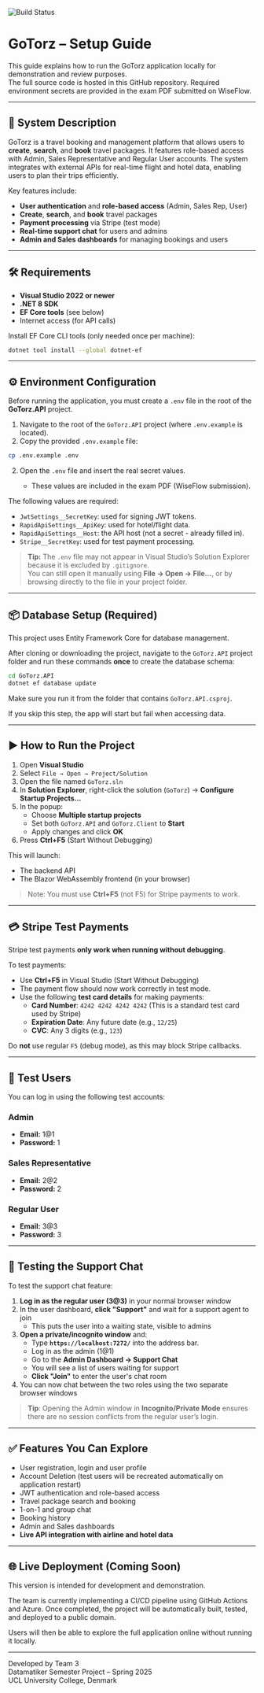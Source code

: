 ![Build Status](https://github.com/dondomingoo/GoTorz/actions/workflows/build-and-test.yml/badge.svg)

# GoTorz – Setup Guide

This guide explains how to run the GoTorz application locally for demonstration and review purposes.  
The full source code is hosted in this GitHub repository. Required environment secrets are provided in the exam PDF submitted on WiseFlow.

---

## 📄 System Description

GoTorz is a travel booking and management platform that allows users to **create**, **search**, and **book** travel packages. It features role-based access with Admin, Sales Representative and Regular User accounts. The system integrates with external APIs for real-time flight and hotel data, enabling users to plan their trips efficiently.

Key features include:
- **User authentication** and **role-based access** (Admin, Sales Rep, User)
- **Create**, **search**, and **book** travel packages
- **Payment processing** via Stripe (test mode)
- **Real-time support chat** for users and admins
- **Admin and Sales dashboards** for managing bookings and users

---

## 🛠 Requirements

- **Visual Studio 2022 or newer**
- **.NET 8 SDK**
- **EF Core tools** (see below)
- Internet access (for API calls)

Install EF Core CLI tools (only needed once per machine):

```bash
dotnet tool install --global dotnet-ef
```

---

## ⚙️ Environment Configuration

Before running the application, you must create a `.env` file in the root of the **GoTorz.API** project.

1. Navigate to the root of the `GoTorz.API` project (where `.env.example` is located).
2. Copy the provided `.env.example` file:

```bash
cp .env.example .env
```

2. Open the `.env` file and insert the real secret values.

   - These values are included in the exam PDF (WiseFlow submission).

The following values are required:

- `JwtSettings__SecretKey`: used for signing JWT tokens.
- `RapidApiSettings__ApiKey`: used for hotel/flight data.
- `RapidApiSettings__Host`: the API host (not a secret - already filled in).
- `Stripe__SecretKey`: used for test payment processing.

> **Tip:** The `.env` file may not appear in Visual Studio’s Solution Explorer because it is excluded by `.gitignore`.  
> You can still open it manually using **File → Open → File…**, or by browsing directly to the file in your project folder.

---

## 📦 Database Setup (Required)

This project uses Entity Framework Core for database management.

After cloning or downloading the project, navigate to the `GoTorz.API` project folder and 
run these commands **once** to create the database schema:

```bash
cd GoTorz.API
dotnet ef database update
```

Make sure you run it from the folder that contains `GoTorz.API.csproj`.

If you skip this step, the app will start but fail when accessing data.

---

## ▶️ How to Run the Project

1. Open **Visual Studio**
2. Select `File → Open → Project/Solution`
3. Open the file named `GoTorz.sln`
4. In **Solution Explorer**, right-click the solution (`GoTorz`) → **Configure Startup Projects...**
5. In the popup:
   - Choose **Multiple startup projects**
   - Set both `GoTorz.API` and `GoTorz.Client` to **Start**
   - Apply changes and click **OK**
6. Press **Ctrl+F5** (Start Without Debugging)

This will launch:
- The backend API
- The Blazor WebAssembly frontend (in your browser)

> Note: You must use **Ctrl+F5** (not F5) for Stripe payments to work.

---

## 💳 Stripe Test Payments

Stripe test payments **only work when running without debugging**.

To test payments:
- Use **Ctrl+F5** in Visual Studio (Start Without Debugging)
- The payment flow should now work correctly in test mode.
- Use the following **test card details** for making payments:
  - **Card Number**: `4242 4242 4242 4242` (This is a standard test card used by Stripe)
  - **Expiration Date**: Any future date (e.g., `12/25`)
  - **CVC**: Any 3 digits (e.g., `123`)

Do **not** use regular `F5` (debug mode), as this may block Stripe callbacks.

---

## 👤 Test Users

You can log in using the following test accounts:

### Admin
- **Email:** 1@1
- **Password:** 1

### Sales Representative
- **Email:** 2@2
- **Password:** 2

### Regular User
- **Email:** 3@3
- **Password:** 3

---

## 💬 Testing the Support Chat

To test the support chat feature:

1. **Log in as the regular user (3@3)** in your normal browser window  
2. In the user dashboard, **click "Support"** and wait for a support agent to join  
   - This puts the user into a waiting state, visible to admins
3. **Open a private/incognito window** and:
   - Type **`https://localhost:7272/`** into the address bar.
   - Log in as the admin (1@1)
   - Go to the **Admin Dashboard → Support Chat**
   - You will see a list of users waiting for support
   - **Click "Join"** to enter the user's chat room
5. You can now chat between the two roles using the two separate browser windows

> **Tip**: Opening the Admin window in **Incognito/Private Mode** ensures there are no session conflicts from the regular user’s login.

---

## ✅ Features You Can Explore

- User registration, login and user profile
- Account Deletion (test users will be recreated automatically on application restart)
- JWT authentication and role-based access
- Travel package search and booking
- 1-on-1 and group chat
- Booking history
- Admin and Sales dashboards
- **Live API integration with airline and hotel data**

---

## 🌐 Live Deployment (Coming Soon)

This version is intended for development and demonstration.

The team is currently implementing a CI/CD pipeline using GitHub Actions and Azure. Once completed, the project will be automatically built, tested, and deployed to a public domain.

Users will then be able to explore the full application online without running it locally.

---

Developed by Team 3  
Datamatiker Semester Project – Spring 2025  
UCL University College, Denmark



